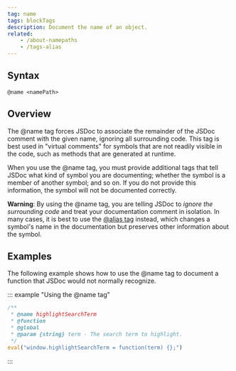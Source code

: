 ```yaml
---
tag: name
tags: blockTags
description: Document the name of an object.
related:
    - /about-namepaths
    - /tags-alias
---
```


## Syntax
`@name <namePath>`


## Overview

The @name tag forces JSDoc to associate the remainder of the JSDoc comment with the given name,
ignoring all surrounding code. This tag is best used in "virtual comments" for symbols that are not
readily visible in the code, such as methods that are generated at runtime.

When you use the @name tag, you must provide additional tags that tell JSDoc what kind of symbol you
are documenting; whether the symbol is a member of another symbol; and so on. If you do not provide
this information, the symbol will not be documented correctly.

**Warning**: By using the @name tag, you are telling JSDoc to _ignore the surrounding code_ and
treat your documentation comment in isolation. In many cases, it is best to use the
[@alias tag][alias-tag] instead, which changes a symbol's name in the documentation but preserves
other information about the symbol.

[alias-tag]: /tags-alias


## Examples

The following example shows how to use the @name tag to document a function that JSDoc would not
normally recognize.

::: example "Using the @name tag"

```js
/**
 * @name highlightSearchTerm
 * @function
 * @global
 * @param {string} term - The search term to highlight.
 */
eval("window.highlightSearchTerm = function(term) {};")
```
:::
